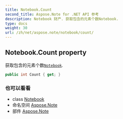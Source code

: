 ```yaml
---
title: Notebook.Count
second_title: Aspose.Note for .NET API 参考
description: Notebook 财产. 获取包含的元素个数Notebook.
type: docs
weight: 30
url: /zh/net/aspose.note/notebook/count/
---
```

## Notebook.Count property

获取包含的元素个数[`Notebook`](../).

```csharp
public int Count { get; }
```

### 也可以看看

* class [Notebook](../)
* 命名空间 [Aspose.Note](../../notebook/)
* 部件 [Aspose.Note](../../../)


